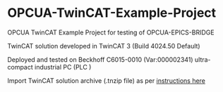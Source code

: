 # OPCUA-TwinCAT-Example-Project
OPCUA TwinCAT Example Project for testing of OPCUA-EPICS-BRIDGE

TwinCAT solution developed in TwinCAT 3 (Build 4024.50 Default)

Deployed and tested on Beckhoff C6015-0010 (Var:000002341) ultra-compact industrial PC (PLC )

Import TwinCAT solution archive (.tnzip file) as per [instructions here](https://infosys.beckhoff.com/content/1033/tc3_userinterface/3679211915.html)
